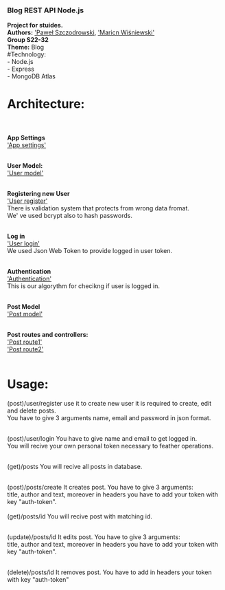 ### Blog REST API Node.js
**Project for stuides.** <br />
**Authors:** ['Paweł Szczodrowski](https://github.com/Szczoder97), ['Maricn Wiśniewski'](https://github.com/marcinwisniewski98) <br />
**Group S22-32** <br />
**Theme:** Blog <br />
#Technology: <br/>
    - Node.js  <br/>
    - Express  <br/>
    - MongoDB Atlas  <br/>
# Architecture: <br/><br/>

**App Settings**<br/>
['App settings'](readme_img/app.png)<br/><br/>
 
**User Model:**<br/>
['User model'](readme_img/user_model.png)<br/><br/>

**Registering new User**<br/>
['User register'](readme_img/user_register)<br/>
There is validation system that protects from wrong data fromat.<br/>
We' ve used bcrypt also to hash passwords. <br/><br/>

**Log in**<br/>
['User login'](readme_img/user_login.png)<br/>
We used Json Web Token to provide logged in user token.<br/><br/>

**Authentication**<br/>
['Authentication'](readme_img/auth_middleware.png)<br/>
This is our algorythm for checikng if user is logged in.<br/><br/>

**Post Model**<br/>
['Post model'](readme_img/post_model.png)<br/><br/>

**Post routes and controllers:**<br/>
['Post route1'](readme_img/post_route1.png)<br/>
['Post route2'](readme_img/post_route2.png)<br/><br/>

# Usage:
(post)/user/register use it to create new user it is required to create, edit and delete posts.<br/>
 You have to give 3 arguments name, email and password in json format.<br/><br/>

(post)/user/login You have to give name and email to get logged in. <br/>
 You will recive your own personal token necessary to feather operations.<br/><br/>

(get)/posts You will recive all posts in database.<br/><br/>

(post)/posts/create It creates post. You have to give 3 arguments:<br/> title, author and text, moreover in headers you have to add your token with key "auth-token".<br/><br/>
(get)/posts/id You will recive post with matching id.<br/><br/>

(update)/posts/id It edits post. You have to give 3 arguments:
<br/> title, author and text, moreover in headers you have to add your token with key "auth-token".<br/><br/>

(delete)/posts/id It removes post. You have to add in headers your token with key "auth-token" <br/><br/>
